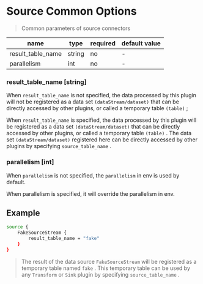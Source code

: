 # Source Common Options

> Common parameters of source connectors

| name              | type   | required | default value |
| ----------------- | ------ | -------- | ------------- |
| result_table_name | string | no       | -             |
| parallelism       | int    | no       | -             |

### result_table_name [string]

When `result_table_name` is not specified, the data processed by this plugin will not be registered as a data set `(dataStream/dataset)` that can be directly accessed by other plugins, or called a temporary table `(table)` ;

When `result_table_name` is specified, the data processed by this plugin will be registered as a data set `(dataStream/dataset)` that can be directly accessed by other plugins, or called a temporary table `(table)` . The data set `(dataStream/dataset)` registered here can be directly accessed by other plugins by specifying `source_table_name` .

### parallelism [int]

When `parallelism` is not specified, the `parallelism` in env is used by default.

When parallelism is specified, it will override the parallelism in env.

## Example

```bash
source {
    FakeSourceStream {
        result_table_name = "fake"
    }
}
```

> The result of the data source `FakeSourceStream` will be registered as a temporary table named `fake` . This temporary table can be used by any `Transform` or `Sink` plugin by specifying `source_table_name` .
>
